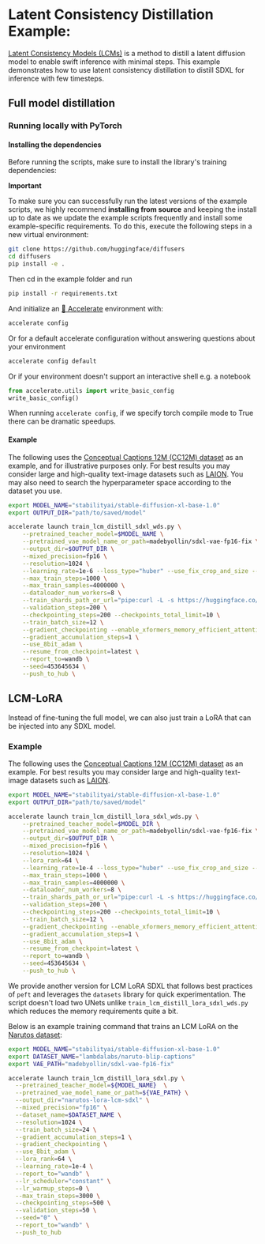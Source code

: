 # Latent Consistency Distillation Example:

[Latent Consistency Models (LCMs)](https://huggingface.co/papers/2310.04378) is a method to distill a latent diffusion model to enable swift inference with minimal steps. This example demonstrates how to use latent consistency distillation to distill SDXL for inference with few timesteps.

## Full model distillation

### Running locally with PyTorch

#### Installing the dependencies

Before running the scripts, make sure to install the library's training dependencies:

**Important**

To make sure you can successfully run the latest versions of the example scripts, we highly recommend **installing from source** and keeping the install up to date as we update the example scripts frequently and install some example-specific requirements. To do this, execute the following steps in a new virtual environment:
```bash
git clone https://github.com/huggingface/diffusers
cd diffusers
pip install -e .
```

Then cd in the example folder and run
```bash
pip install -r requirements.txt
```

And initialize an [🤗 Accelerate](https://github.com/huggingface/accelerate/) environment with:

```bash
accelerate config
```

Or for a default accelerate configuration without answering questions about your environment

```bash
accelerate config default
```

Or if your environment doesn't support an interactive shell e.g. a notebook

```python
from accelerate.utils import write_basic_config
write_basic_config()
```

When running `accelerate config`, if we specify torch compile mode to True there can be dramatic speedups.


#### Example

The following uses the [Conceptual Captions 12M (CC12M) dataset](https://github.com/google-research-datasets/conceptual-12m) as an example, and for illustrative purposes only. For best results you may consider large and high-quality text-image datasets such as [LAION](https://laion.ai/blog/laion-400-open-dataset/). You may also need to search the hyperparameter space according to the dataset you use.

```bash
export MODEL_NAME="stabilityai/stable-diffusion-xl-base-1.0"
export OUTPUT_DIR="path/to/saved/model"

accelerate launch train_lcm_distill_sdxl_wds.py \
    --pretrained_teacher_model=$MODEL_NAME \
    --pretrained_vae_model_name_or_path=madebyollin/sdxl-vae-fp16-fix \
    --output_dir=$OUTPUT_DIR \
    --mixed_precision=fp16 \
    --resolution=1024 \
    --learning_rate=1e-6 --loss_type="huber" --use_fix_crop_and_size --ema_decay=0.95 --adam_weight_decay=0.0 \
    --max_train_steps=1000 \
    --max_train_samples=4000000 \
    --dataloader_num_workers=8 \
    --train_shards_path_or_url="pipe:curl -L -s https://huggingface.co/datasets/laion/conceptual-captions-12m-webdataset/resolve/main/data/{00000..01099}.tar?download=true" \
    --validation_steps=200 \
    --checkpointing_steps=200 --checkpoints_total_limit=10 \
    --train_batch_size=12 \
    --gradient_checkpointing --enable_xformers_memory_efficient_attention \
    --gradient_accumulation_steps=1 \
    --use_8bit_adam \
    --resume_from_checkpoint=latest \
    --report_to=wandb \
    --seed=453645634 \
    --push_to_hub \
```

## LCM-LoRA

Instead of fine-tuning the full model, we can also just train a LoRA that can be injected into any SDXL model.

### Example

The following uses the [Conceptual Captions 12M (CC12M) dataset](https://github.com/google-research-datasets/conceptual-12m) as an example. For best results you may consider large and high-quality text-image datasets such as [LAION](https://laion.ai/blog/laion-400-open-dataset/).

```bash
export MODEL_NAME="stabilityai/stable-diffusion-xl-base-1.0"
export OUTPUT_DIR="path/to/saved/model"

accelerate launch train_lcm_distill_lora_sdxl_wds.py \
    --pretrained_teacher_model=$MODEL_DIR \
    --pretrained_vae_model_name_or_path=madebyollin/sdxl-vae-fp16-fix \
    --output_dir=$OUTPUT_DIR \
    --mixed_precision=fp16 \
    --resolution=1024 \
    --lora_rank=64 \
    --learning_rate=1e-4 --loss_type="huber" --use_fix_crop_and_size --adam_weight_decay=0.0 \
    --max_train_steps=1000 \
    --max_train_samples=4000000 \
    --dataloader_num_workers=8 \
    --train_shards_path_or_url="pipe:curl -L -s https://huggingface.co/datasets/laion/conceptual-captions-12m-webdataset/resolve/main/data/{00000..01099}.tar?download=true" \
    --validation_steps=200 \
    --checkpointing_steps=200 --checkpoints_total_limit=10 \
    --train_batch_size=12 \
    --gradient_checkpointing --enable_xformers_memory_efficient_attention \
    --gradient_accumulation_steps=1 \
    --use_8bit_adam \
    --resume_from_checkpoint=latest \
    --report_to=wandb \
    --seed=453645634 \
    --push_to_hub \
```

We provide another version for LCM LoRA SDXL that follows best practices of `peft` and leverages the `datasets` library for quick experimentation. The script doesn't load two UNets unlike `train_lcm_distill_lora_sdxl_wds.py` which reduces the memory requirements quite a bit.

Below is an example training command that trains an LCM LoRA on the [Narutos dataset](https://huggingface.co/datasets/lambdalabs/naruto-blip-captions):

```bash
export MODEL_NAME="stabilityai/stable-diffusion-xl-base-1.0"
export DATASET_NAME="lambdalabs/naruto-blip-captions"
export VAE_PATH="madebyollin/sdxl-vae-fp16-fix"

accelerate launch train_lcm_distill_lora_sdxl.py \
  --pretrained_teacher_model=${MODEL_NAME}  \
  --pretrained_vae_model_name_or_path=${VAE_PATH} \
  --output_dir="narutos-lora-lcm-sdxl" \
  --mixed_precision="fp16" \
  --dataset_name=$DATASET_NAME \
  --resolution=1024 \
  --train_batch_size=24 \
  --gradient_accumulation_steps=1 \
  --gradient_checkpointing \
  --use_8bit_adam \
  --lora_rank=64 \
  --learning_rate=1e-4 \
  --report_to="wandb" \
  --lr_scheduler="constant" \
  --lr_warmup_steps=0 \
  --max_train_steps=3000 \
  --checkpointing_steps=500 \
  --validation_steps=50 \
  --seed="0" \
  --report_to="wandb" \
  --push_to_hub
```

